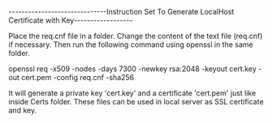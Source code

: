 ------------------------------Instruction Set To Generate LocalHost Certificate with Key------------------

Place the req.cnf file in a folder. Change the content of the text file (req.cnf) if necessary. Then run the following command using openssl in the same folder.

openssl req -x509 -nodes -days 7300 -newkey rsa:2048 -keyout cert.key -out cert.pem -config req.cnf -sha256

It will generate a private key 'cert.key' and a certificate 'cert.pem' just like inside Certs folder. These files can be used in local server as SSL certificate and key.
